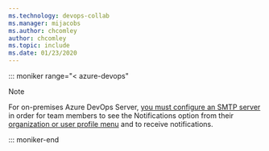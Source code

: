 ```yaml
---
ms.technology: devops-collab
ms.manager: mijacobs
ms.author: chcomley
author: chcomley
ms.topic: include
ms.date: 01/23/2020
---
```


::: moniker range="< azure-devops"

> [!NOTE]
> For on-premises Azure DevOps Server, [you must configure an SMTP server](/azure/devops/server/admin/setup-customize-alerts) in order for team members to see the Notifications option from their [organization or user profile menu](/azure/devops/notifications/navigating-the-ui) and to receive notifications.

::: moniker-end
